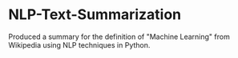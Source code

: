 # NLP-Text-Summarization
Produced a summary for the definition of "Machine Learning" from Wikipedia using NLP techniques in Python.
